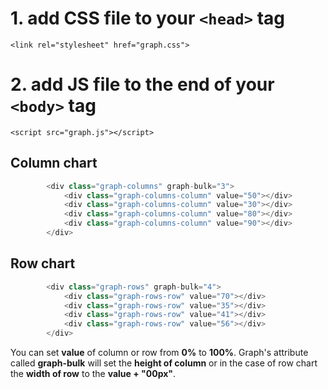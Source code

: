 # 1. add CSS file to your `<head>` tag
  `<link rel="stylesheet" href="graph.css">`
  
# 2. add JS file to the end of your `<body>` tag
  `<script src="graph.js"></script>`
  
  
## Column chart

```javascript
        <div class="graph-columns" graph-bulk="3">
            <div class="graph-columns-column" value="50"></div>
            <div class="graph-columns-column" value="30"></div>
            <div class="graph-columns-column" value="80"></div>
            <div class="graph-columns-column" value="90"></div>
        </div>
```

## Row chart

```javascript
        <div class="graph-rows" graph-bulk="4">
            <div class="graph-rows-row" value="70"></div>
            <div class="graph-rows-row" value="35"></div>
            <div class="graph-rows-row" value="41"></div>
            <div class="graph-rows-row" value="56"></div>
        </div>
```

You can set **value** of column or row from **0%** to **100%**.
Graph's attribute called **graph-bulk** will set the **height of column** or in the case of row chart the **width of row** to the **value + "00px"**.
